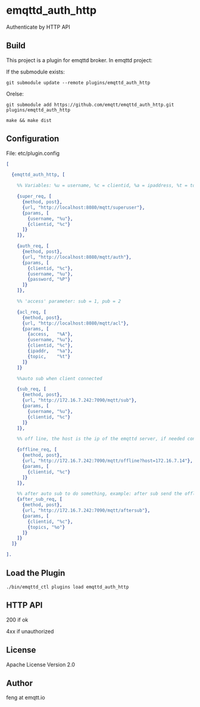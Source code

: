 
emqttd_auth_http
================

Authenticate by HTTP API

Build
-----

This project is a plugin for emqttd broker. In emqttd project:

If the submodule exists:

```
git submodule update --remote plugins/emqttd_auth_http
```

Orelse:

```
git submodule add https://github.com/emqtt/emqttd_auth_http.git plugins/emqttd_auth_http

make && make dist
```

Configuration
-------------

File: etc/plugin.config

```erlang
[

  {emqttd_auth_http, [

    %% Variables: %u = username, %c = clientid, %a = ipaddress, %t = topic

    {super_req, [
      {method, post},
      {url, "http://localhost:8080/mqtt/superuser"},
      {params, [
        {username, "%u"},
        {clientid, "%c"}
      ]}
    ]},

    {auth_req, [
      {method, post},
      {url, "http://localhost:8080/mqtt/auth"},
      {params, [
        {clientid, "%c"},
        {username, "%u"},
        {password, "%P"}
      ]}
    ]},

    %% 'access' parameter: sub = 1, pub = 2

    {acl_req, [
      {method, post},
      {url, "http://localhost:8080/mqtt/acl"},
      {params, [
        {access,   "%A"},
        {username, "%u"},
        {clientid, "%c"},
        {ipaddr,   "%a"},
        {topic,    "%t"}
      ]}
    ]}

    %%auto sub when client connected

    {sub_req, [
      {method, post},
      {url, "http://172.16.7.242:7090/mqtt/sub"},
      {params, [
        {username, "%u"},
        {clientid, "%c"}
      ]}
    ]},

    %% off line, the host is the ip of the emqttd server, if needed config it

    {offline_req, [
      {method, post},
      {url, "http://172.16.7.242:7090/mqtt/offline?host=172.16.7.14"},
      {params, [
        {clientid, "%c"}
      ]}
    ]},

    %% after auto sub to do something, example: after sub send the offline message, etc.
    {after_sub_req, [
      {method, post},
      {url, "http://172.16.7.242:7090/mqtt/aftersub"},
      {params, [
        {clientid, "%c"},
        {topics, "%o"}
      ]}
    ]}
  ]}

].
```

Load the Plugin
---------------

```
./bin/emqttd_ctl plugins load emqttd_auth_http
```

HTTP API
--------

200 if ok

4xx if unauthorized

License
-------

Apache License Version 2.0

Author
------

feng at emqtt.io

